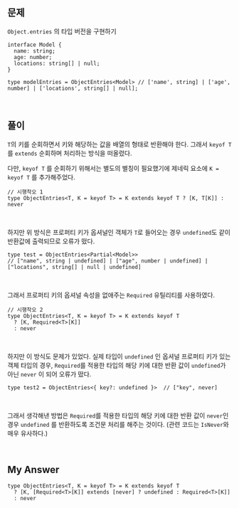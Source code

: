 ## 문제

`Object.entries` 의 타입 버전을 구현하기

```tsx
interface Model {
  name: string;
  age: number;
  locations: string[] | null;
}

type modelEntries = ObjectEntries<Model> // ['name', string] | ['age', number] | ['locations', string[] | null];
```

<br>

## 풀이

`T`의 키를 순회하면서 키와 해당하는 값을 배열의 형태로 반환해야 한다. 그래서 `keyof T` 를 `extends` 순회하며 처리하는 방식을 떠올렸다.

다만, `keyof T` 를 순회하기 위해서는 별도의 별칭이 필요했기에 제네릭 요소에 `K = keyof T` 를 추가해주었다.

```tsx
// 시행착오 1
type ObjectEntries<T, K = keyof T> = K extends keyof T ? [K, T[K]] : never
```

<br>

하지만 위 방식은 프로퍼티 키가 옵셔널인 객체가 `T`로 들어오는 경우 `undefined`도 같이 반환값에 출력되므로 오류가 떴다.

```tsx
type test = ObjectEntries<Partial<Model>> 
// ["name", string | undefined] | ["age", number | undefined] | ["locations", string[] | null | undefined]
```

<br>

그래서 프로퍼티 키의 옵셔널 속성을 없애주는 `Required` 유틸리티를 사용하였다.

```tsx
// 시행착오 2
type ObjectEntries<T, K = keyof T> = K extends keyof T
  ? [K, Required<T>[K]]
  : never
```

<br>

하지만 이 방식도 문제가 있었다. 실제 타입이 `undefined` 인 옵셔널 프로퍼티 키가 있는 객체 타입의 경우, `Required`를 적용한 타입의 해당 키에 대한 반환 값이 `undefined`가 아닌 `never` 이 되어 오류가 떴다.

```tsx
type test2 = ObjectEntries<{ key?: undefined }>  // ["key", never]
```

<br>

그래서 생각해낸 방법은 `Required`를 적용한 타입의 해당 키에 대한 반환 값이 `never`인 경우 `undefined` 를 반환하도록 조건문 처리를 해주는 것이다. (관련 코드는 `IsNever`와 매우 유사하다.)

<br>

## My Answer

```tsx
type ObjectEntries<T, K = keyof T> = K extends keyof T
  ? [K, [Required<T>[K]] extends [never] ? undefined : Required<T>[K]]
  : never
```